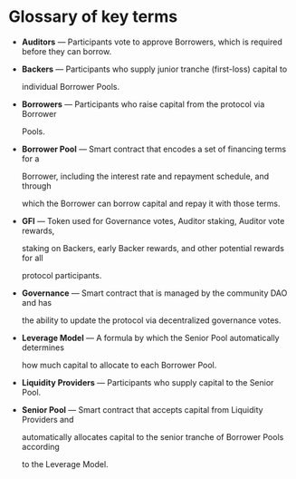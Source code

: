 # Glossary of key terms

* **Auditors** — Participants vote to approve Borrowers, which is required before they can borrow.
*   **Backers** — Participants who supply junior tranche (first-loss) capital to

    individual Borrower Pools.
*   **Borrowers** — Participants who raise capital from the protocol via Borrower

    Pools.
*   **Borrower Pool** — Smart contract that encodes a set of financing terms for a

    Borrower, including the interest rate and repayment schedule, and through

    which the Borrower can borrow capital and repay it with those terms.
*   **GFI** — Token used for Governance votes, Auditor staking, Auditor vote rewards,

    staking on Backers, early Backer rewards, and other potential rewards for all

    protocol participants.
*   **Governance** — Smart contract that is managed by the community DAO and has

    the ability to update the protocol via decentralized governance votes.
*   **Leverage Model** — A formula by which the Senior Pool automatically determines

    how much capital to allocate to each Borrower Pool.
* **Liquidity Providers** — Participants who supply capital to the Senior Pool.
*   **Senior Pool** — Smart contract that accepts capital from Liquidity Providers and

    automatically allocates capital to the senior tranche of Borrower Pools according

    to the Leverage Model.
